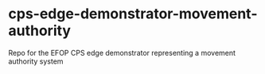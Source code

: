 # cps-edge-demonstrator-movement-authority
Repo for the EFOP CPS edge demonstrator representing a movement authority system
